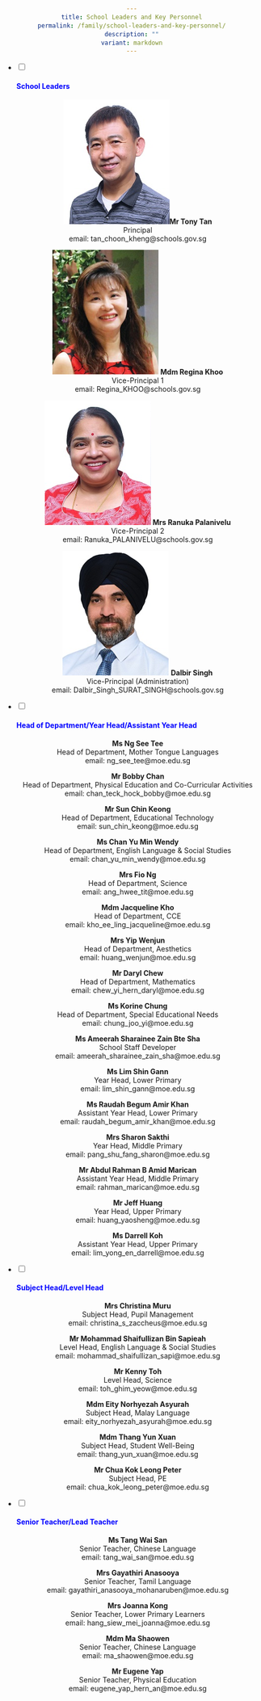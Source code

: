 ```yaml
---
title: School Leaders and Key Personnel
permalink: /family/school-leaders-and-key-personnel/
description: ""
variant: markdown
---
```

<style>
h1 {text-align: center;}
p {text-align: center;}
div {text-align: center;}
</style>

<ul class="jekyllcodex_accordion">
<li>
<input id="accordion1" type="checkbox">
<label for="accordion1"><h4 style="color:Blue">School Leaders</h4></label>
<div align="centre">
<p><img style="width:210px;height:247px;" src="/images/tony_tan.jpg"><strong>Mr Tony Tan</strong>
<br>Principal
<br>email: tan_choon_kheng@schools.gov.sg</p>

<p><img style="width:210px;height:247px;" src="/images/regina_khoo.jpg">
<strong>Mdm Regina Khoo</strong>
<br>Vice-Principal 1
<br>email: Regina_KHOO@schools.gov.sg</p>

<p><img style="width:210px;height:247px;" src="/images/ranuka_palanivelu.jpg">
<strong>Mrs Ranuka Palanivelu</strong>
<br>Vice-Principal 2
<br>email: Ranuka_PALANIVELU@schools.gov.sg</p>


<p><img style="width:210px;height:247px;" src="/images/Dalbir_Singh.jpg">
	<strong>Dalbir Singh</strong>
<br>Vice-Principal (Administration)
<br>email: Dalbir_Singh_SURAT_SINGH@schools.gov.sg</p>
</div>
</li><li>
	
<input id="accordion2" type="checkbox">
<label for="accordion2"><h4 style="color:Blue">Head of Department/Year Head/Assistant Year Head</h4></label>
<div>
<p><strong>Ms Ng See Tee</strong>
<br>Head of Department, Mother Tongue Languages
<br>email: ng_see_tee@moe.edu.sg</p>

<p><strong>Mr Bobby Chan</strong>
<br>Head of Department, Physical Education and Co-Curricular Activities
<br>email: chan_teck_hock_bobby@moe.edu.sg</p>

<p><strong>Mr Sun Chin Keong</strong>
<br>Head of Department, Educational Technology
<br>email: sun_chin_keong@moe.edu.sg</p>

<p><strong>Ms Chan Yu Min Wendy</strong>
<br>Head of Department, English Language &amp; Social Studies
<br>email: chan_yu_min_wendy@moe.edu.sg</p>

<p><strong>Mrs Fio Ng</strong>
<br>Head of Department, Science
<br>email: ang_hwee_tit@moe.edu.sg</p>

<p><strong>Mdm Jacqueline Kho</strong>
<br>Head of Department, CCE
<br>email: kho_ee_ling_jacqueline@moe.edu.sg</p>

<p><strong>Mrs Yip Wenjun</strong>
<br>Head of Department, Aesthetics
<br>email: huang_wenjun@moe.edu.sg</p>
	
<p><strong>Mr Daryl Chew</strong>
<br>Head of Department, Mathematics
<br>email: chew_yi_hern_daryl@moe.edu.sg</p>
		
<p><strong>Ms Korine Chung</strong>
<br>Head of Department, Special Educational Needs
<br>email: chung_joo_yi@moe.edu.sg</p>
	

<p><strong>Ms Ameerah Sharainee Zain Bte Sha</strong>
<br>School Staff Developer
<br>email: ameerah_sharainee_zain_sha@moe.edu.sg</p>
	
<p><strong>Ms Lim Shin Gann</strong>
<br>Year Head, Lower Primary
<br>email: lim_shin_gann@moe.edu.sg</p>
	
<p><strong>Ms Raudah Begum Amir Khan</strong>
<br>Assistant Year Head, Lower Primary
<br>email: raudah_begum_amir_khan@moe.edu.sg</p>

<p><strong>Mrs Sharon Sakthi</strong>
<br>Year Head, Middle Primary
<br>email: pang_shu_fang_sharon@moe.edu.sg</p>
	
<p><strong>Mr Abdul Rahman B Amid Marican</strong>
<br>Assistant Year Head, Middle Primary
<br>email: rahman_marican@moe.edu.sg</p>

<p><strong>Mr Jeff Huang</strong>
<br>Year Head, Upper Primary
<br>email: huang_yaosheng@moe.edu.sg</p>
	
<p><strong>Ms Darrell Koh</strong>
<br>Assistant Year Head, Upper Primary
<br>email: lim_yong_en_darrell@moe.edu.sg</p>

</div>
</li><li>

<input id="accordion3" type="checkbox">
<label for="accordion3"><h4 style="color:Blue">Subject Head/Level Head</h4></label>
<div>
<p><strong>Mrs Christina Muru</strong>
<br>Subject Head, Pupil Management
<br>email: christina_s_zaccheus@moe.edu.sg</p>

<p><strong>Mr Mohammad Shaifullizan Bin Sapieah</strong>
<br>Level Head, English Language &amp; Social Studies
<br>email: mohammad_shaifullizan_sapi@moe.edu.sg</p>
	
<p><strong>Mr Kenny Toh</strong>
<br>Level Head, Science
<br>email: toh_ghim_yeow@moe.edu.sg</p>

<p><strong>Mdm Eity Norhyezah Asyurah</strong>
<br>Subject Head, Malay Language
<br>email: eity_norhyezah_asyurah@moe.edu.sg</p>
	
<p><strong>Mdm Thang Yun Xuan</strong>
<br>Subject Head, Student Well-Being
<br>email: thang_yun_xuan@moe.edu.sg</p>
	
<p><strong>Mr Chua Kok Leong Peter</strong>
<br>Subject Head, PE
<br>email: chua_kok_leong_peter@moe.edu.sg</p>

</div>
</li><li>

<input id="accordion4" type="checkbox">
<label for="accordion4"><h4 style="color:Blue">Senior Teacher/Lead Teacher</h4></label>
<div>
<p><strong>Ms Tang Wai San</strong>
<br>Senior Teacher, Chinese Language
<br>email: tang_wai_san@moe.edu.sg</p>

<p><strong>Mrs Gayathiri Anasooya</strong>
<br>Senior Teacher, Tamil Language
<br>email: gayathiri_anasooya_mohanaruben@moe.edu.sg</p>

<p><strong>Mrs Joanna Kong</strong>
<br>Senior Teacher, Lower Primary Learners
<br>email: hang_siew_mei_joanna@moe.edu.sg</p>
	
<p><strong>Mdm Ma Shaowen</strong>
<br>Senior Teacher, Chinese Language
<br>email: ma_shaowen@moe.edu.sg</p>
	
<p><strong>Mr Eugene Yap</strong>
<br>Senior Teacher, Physical Education
<br>email: eugene_yap_hern_an@moe.edu.sg</p>
</div>
</li></ul>